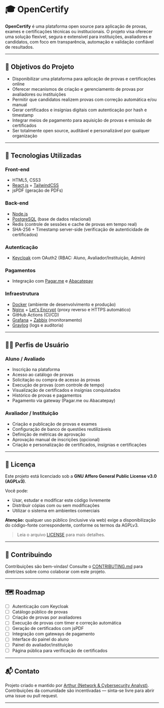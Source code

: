 # 🎓 OpenCertify

**OpenCertify** é uma plataforma open source para aplicação de provas, exames e certificações técnicas ou institucionais. O projeto visa oferecer uma solução flexível, segura e extensível para instituições, avaliadores e candidatos, com foco em transparência, automação e validação confiável de resultados.

---

## 📌 Objetivos do Projeto

- Disponibilizar uma plataforma para aplicação de provas e certificações online
- Oferecer mecanismos de criação e gerenciamento de provas por avaliadores ou instituições
- Permitir que candidatos realizem provas com correção automática e/ou manual
- Gerar certificados e insígnias digitais com autenticação por hash e timestamp
- Integrar meios de pagamento para aquisição de provas e emissão de certificados
- Ser totalmente open source, auditável e personalizável por qualquer organização

---

## 🧱 Tecnologias Utilizadas

### Front-end
- HTML5, CSS3
- [React.js](https://react.dev/) + [TailwindCSS](https://tailwindcss.com/)
- jsPDF (geração de PDFs)

### Back-end
- [Node.js](https://nodejs.org/)
- [PostgreSQL](https://www.postgresql.org/) (base de dados relacional)
- Redis (controle de sessões e cache de provas em tempo real)
- SHA-256 + Timestamp server-side (verificação de autenticidade de certificados)

### Autenticação
- [Keycloak](https://www.keycloak.org/) com OAuth2 (RBAC: Aluno, Avaliador/Instituição, Admin)

### Pagamentos
- Integração com [Pagar.me](https://pagar.me/) e [Abacatepay](https://abacatepay.com.br/)

### Infraestrutura
- [Docker](https://www.docker.com/) (ambiente de desenvolvimento e produção)
- [Nginx](https://nginx.org/) + [Let's Encrypt](https://letsencrypt.org/) (proxy reverso e HTTPS automático)
- GitHub Actions (CI/CD)
- [Grafana](https://grafana.com/) + [Zabbix](https://www.zabbix.com/) (monitoramento)
- [Graylog](https://graylog.org/) (logs e auditoria)

---

## 🧑‍💻 Perfis de Usuário

### Aluno / Avaliado
- Inscrição na plataforma
- Acesso ao catálogo de provas
- Solicitação ou compra de acesso às provas
- Execução de provas (com controle de tempo)
- Visualização de certificados e insígnias conquistados
- Histórico de provas e pagamentos
- Pagamento via gateway (Pagar.me ou Abacatepay)

### Avaliador / Instituição
- Criação e publicação de provas e exames
- Configuração de banco de questões reutilizáveis
- Definição de métricas de aprovação
- Aprovação manual de inscrições (opcional)
- Criação e personalização de certificados, insígnias e certificações

---

## 📄 Licença

Este projeto está licenciado sob a **GNU Affero General Public License v3.0 (AGPLv3)**.

Você pode:
- Usar, estudar e modificar este código livremente
- Distribuir cópias com ou sem modificações
- Utilizar o sistema em ambientes comerciais

**Atenção:** qualquer uso público (inclusive via web) exige a disponibilização do código-fonte correspondente, conforme os termos da AGPLv3.

> Leia o arquivo [LICENSE](./LICENSE) para mais detalhes.

---

## 🤝 Contribuindo

Contribuições são bem-vindas! Consulte o [CONTRIBUTING.md](./CONTRIBUTING.md) para diretrizes sobre como colaborar com este projeto.

---

## 🗺️ Roadmap

- [ ] Autenticação com Keycloak
- [ ] Catálogo público de provas
- [ ] Criação de provas por avaliadores
- [ ] Execução de provas com timer e correção automática
- [ ] Geração de certificados com jsPDF
- [ ] Integração com gateways de pagamento
- [ ] Interface do painel do aluno
- [ ] Painel do avaliador/instituição
- [ ] Página pública para verificação de certificados

---

## 📬 Contato

Projeto criado e mantido por [Arthur (Network & Cybersecurity Analyst)](https://www.linkedin.com/in/arthur-raupp-coelho/).  
Contribuições da comunidade são incentivadas — sinta-se livre para abrir uma issue ou pull request.

---

